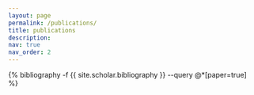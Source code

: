 ```yaml
---
layout: page
permalink: /publications/
title: publications
description: 
nav: true
nav_order: 2
---
```

<!-- _pages/publications.md -->
<div class="publications">

{% bibliography -f {{ site.scholar.bibliography }} --query @*[paper=true] %}

</div>
